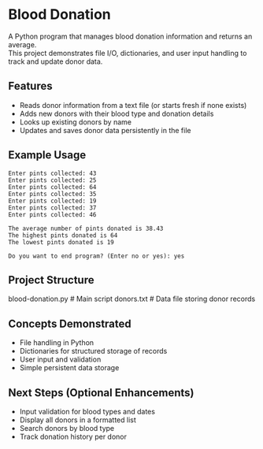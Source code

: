 # Blood Donation

A Python program that manages blood donation information and returns an average.  
This project demonstrates file I/O, dictionaries, and user input handling to track and update donor data.

## Features

- Reads donor information from a text file (or starts fresh if none exists)
- Adds new donors with their blood type and donation details
- Looks up existing donors by name
- Updates and saves donor data persistently in the file

## Example Usage

```
Enter pints collected: 43
Enter pints collected: 25
Enter pints collected: 64
Enter pints collected: 35
Enter pints collected: 19
Enter pints collected: 37
Enter pints collected: 46

The average number of pints donated is 38.43
The highest pints donated is 64
The lowest pints donated is 19

Do you want to end program? (Enter no or yes): yes

```

## Project Structure

blood-donation.py # Main script
donors.txt # Data file storing donor records

## Concepts Demonstrated

- File handling in Python
- Dictionaries for structured storage of records
- User input and validation
- Simple persistent data storage

## Next Steps (Optional Enhancements)

- Input validation for blood types and dates
- Display all donors in a formatted list
- Search donors by blood type
- Track donation history per donor
